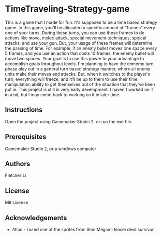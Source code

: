 # TimeTraveling-Strategy-game

This is a game that I made for fun. It's supposed to be a time based strategy game. In this game, you'll be allocated a specific amount of "frames" every one of your turns. During these turns, you can use these frames to do actions like move, melee attack, special movement techniques, speical attacks, and use your gun. But, your usage of these frames will determine the passing of time. For example, if an enemy bullet moves one space every 5 frames, and you use an action that costs 10 frames, the enemy bullet will move two spaces. Your goal is to use this power to your advantage to accomplish goals throughout levels. I'm planning to have the enmemy turn phase play out in a general turn based strategy manner, where all enemy units make their moves and attacks. But, when it switches to the player's turn, everything will freeze, and it'll be up to them to use their time manipulation ability to get themselves out of the situation that they've been put in. This project is still in very early development. I haven't worked on it in a bit, but I may come back to working on it in later time.

## Instructions

Open the project using Gamemaker Studio 2, or run the exe file.

## Prerequisites

Gamemaker Studio 2, or a windows computer

## Authors

Fletcher Li

## License

Mit License

## Acknowledgements

- Atlus - I used one of the sprites from Shin Megami tensei devil survivor


